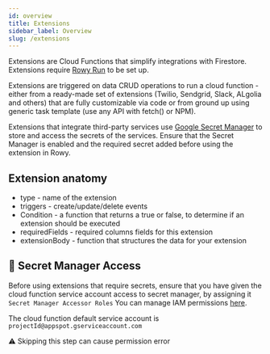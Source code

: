 ```yaml
---
id: overview
title: Extensions
sidebar_label: Overview
slug: /extensions
---
```


Extensions are Cloud Functions that simplify integrations with Firestore.
Extensions require [Rowy Run](https://docs.rowy.io/rowy-run) to be set up.

Extensions are triggered on data CRUD operations to run a cloud function - either from a ready-made set of extensions (Twilio, Sendgrid, Slack, ALgolia and others) that are fully customizable via code or from ground up using generic task template (use any API with fetch() or NPM).

Extensions that integrate third-party services use
[Google Secret Manager](https://cloud.google.com/secret-manager) to store and
access the secrets of the services. Ensure that the Secret Manager is enabled
and the required secret added before using the extension in Rowy.

## Extension anatomy

- type - name of the extension
- triggers - create/update/delete events
- Condition - a function that returns a true or false, to determine if an extension should be executed
- requiredFields - required columns fields for this extension
- extensionBody - function that structures the data for your extension


## 🚨 Secret Manager Access
Before using extensions that require secrets, ensure that you have given the cloud function service account access to secret manager, by assigning it `Secret Manager Accessor Roles`
You can manage IAM permissions [here](https://console.cloud.google.com/iam-admin/iam).

The cloud function default service account is `projectId@appspot.gserviceaccount.com`

⚠️ Skipping this step can cause permission error
